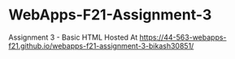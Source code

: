# WebApps-F21-Assignment-3
Assignment 3 - Basic HTML
Hosted At https://44-563-webapps-f21.github.io/webapps-f21-assignment-3-bikash30851/
